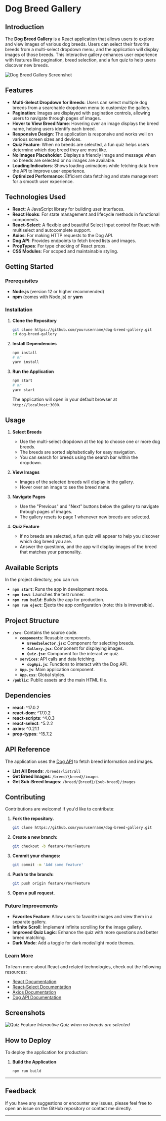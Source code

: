 # Dog Breed Gallery

## Introduction

The **Dog Breed Gallery** is a React application that allows users to explore and view images of various dog breeds. Users can select their favorite breeds from a multi-select dropdown menu, and the application will display images of those breeds. This interactive gallery enhances user experience with features like pagination, breed selection, and a fun quiz to help users discover new breeds.

![Dog Breed Gallery Screenshot](/public/images/screenshot.png) 

## Features

- **Multi-Select Dropdown for Breeds**: Users can select multiple dog breeds from a searchable dropdown menu to customize the gallery.
- **Pagination**: Images are displayed with pagination controls, allowing users to navigate through pages of images.
- **Hover to View Breed Name**: Hovering over an image displays the breed name, helping users identify each breed.
- **Responsive Design**: The application is responsive and works well on various screen sizes and devices.
- **Quiz Feature**: When no breeds are selected, a fun quiz helps users determine which dog breed they are most like.
- **No Images Placeholder**: Displays a friendly image and message when no breeds are selected or no images are available.
- **Loading Indicators**: Shows loading animations while fetching data from the API to improve user experience.
- **Optimized Performance**: Efficient data fetching and state management for a smooth user experience.

## Technologies Used

- **React**: A JavaScript library for building user interfaces.
- **React Hooks**: For state management and lifecycle methods in functional components.
- **React-Select**: A flexible and beautiful Select Input control for React with multiselect and autocomplete support.
- **Axios**: For making HTTP requests to the Dog API.
- **Dog API**: Provides endpoints to fetch breed lists and images.
- **PropTypes**: For type checking of React props.
- **CSS Modules**: For scoped and maintainable styling.

## Getting Started

### Prerequisites

- **Node.js** (version 12 or higher recommended)
- **npm** (comes with Node.js) or **yarn**

### Installation

1. **Clone the Repository**

   ```bash
   git clone https://github.com/yourusername/dog-breed-gallery.git
   cd dog-breed-gallery
   ```

2. **Install Dependencies**

   ```bash
   npm install
   # or
   yarn install
   ```

3. **Run the Application**

   ```bash
   npm start
   # or
   yarn start
   ```

   The application will open in your default browser at `http://localhost:3000`.

## Usage

1. **Select Breeds**

   - Use the multi-select dropdown at the top to choose one or more dog breeds.
   - The breeds are sorted alphabetically for easy navigation.
   - You can search for breeds using the search bar within the dropdown.

2. **View Images**

   - Images of the selected breeds will display in the gallery.
   - Hover over an image to see the breed name.

3. **Navigate Pages**

   - Use the "Previous" and "Next" buttons below the gallery to navigate through pages of images.
   - The gallery resets to page 1 whenever new breeds are selected.

4. **Quiz Feature**

   - If no breeds are selected, a fun quiz will appear to help you discover which dog breed you are.
   - Answer the questions, and the app will display images of the breed that matches your personality.

## Available Scripts

In the project directory, you can run:

- **`npm start`**: Runs the app in development mode.
- **`npm test`**: Launches the test runner.
- **`npm run build`**: Builds the app for production.
- **`npm run eject`**: Ejects the app configuration (note: this is irreversible).

## Project Structure

- **`/src`**: Contains the source code.
  - **`components`**: Reusable components.
    - **`BreedSelector.jsx`**: Component for selecting breeds.
    - **`Gallery.jsx`**: Component for displaying images.
    - **`Quiz.jsx`**: Component for the interactive quiz.
  - **`services`**: API calls and data fetching.
    - **`dogApi.js`**: Functions to interact with the Dog API.
  - **`App.js`**: Main application component.
  - **`App.css`**: Global styles.
- **`/public`**: Public assets and the main HTML file.

## Dependencies

- **react**: ^17.0.2
- **react-dom**: ^17.0.2
- **react-scripts**: ^4.0.3
- **react-select**: ^5.2.2
- **axios**: ^0.21.1
- **prop-types**: ^15.7.2

## API Reference

The application uses the [Dog API](https://dog.ceo/dog-api/) to fetch breed information and images.

- **List All Breeds**: `/breeds/list/all`
- **Get Breed Images**: `/breed/{breed}/images`
- **Get Sub-Breed Images**: `/breed/{breed}/{sub-breed}/images`

## Contributing

Contributions are welcome! If you'd like to contribute:

1. **Fork the repository.**

   ```bash
   git clone https://github.com/yourusername/dog-breed-gallery.git
   ```

2. **Create a new branch:**

   ```bash
   git checkout -b feature/YourFeature
   ```

3. **Commit your changes:**

   ```bash
   git commit -m 'Add some feature'
   ```

4. **Push to the branch:**

   ```bash
   git push origin feature/YourFeature
   ```

5. **Open a pull request.**


### Future Improvements

- **Favorites Feature**: Allow users to favorite images and view them in a separate gallery.
- **Infinite Scroll**: Implement infinite scrolling for the image gallery.
- **Improved Quiz Logic**: Enhance the quiz with more questions and better breed matching.
- **Dark Mode**: Add a toggle for dark mode/light mode themes.

### Learn More

To learn more about React and related technologies, check out the following resources:

- [React Documentation](https://reactjs.org/)
- [React-Select Documentation](https://react-select.com/)
- [Axios Documentation](https://axios-http.com/)
- [Dog API Documentation](https://dog.ceo/dog-api/)

## Screenshots


![Quiz Feature](./screenshots/quiz.png)
*Interactive Quiz when no breeds are selected*



## How to Deploy

To deploy the application for production:

1. **Build the Application**

   ```bash
   npm run build
   ```


---

## Feedback

If you have any suggestions or encounter any issues, please feel free to open an issue on the GitHub repository or contact me directly.

---